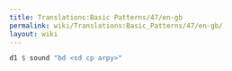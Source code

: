 ```yaml
---
title: Translations:Basic Patterns/47/en-gb
permalink: wiki/Translations:Basic_Patterns/47/en-gb/
layout: wiki
---
```


``` Haskell
d1 $ sound "bd <sd cp arpy>"
```
